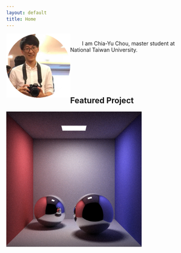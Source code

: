 ```yaml
---
layout: default
title: Home
---
```


<img align="left" src="./assets/img/photo.png" width="170px"> <br/> &nbsp;&nbsp;&nbsp;&nbsp;&nbsp;&nbsp;&nbsp;&nbsp;I am Chia-Yu Chou, master student at National Taiwan University. <br/><br/><br/><br/><br/><br/>

## Featured Project
<a href="https://github.com/xh5a5n6k6/cadise/"><img src="./assets/img/cornell-box-sphere-global-64.jpg" width="360px"></a>
